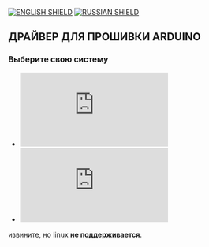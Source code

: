 [![ENGLISH SHIELD](https://img.shields.io/badge/-English-08f?style=flat-square)]()
[![RUSSIAN SHIELD](https://img.shields.io/badge/-Русский-444?style=flat-square)](RU_README.md)
## ДРАЙВЕР ДЛЯ ПРОШИВКИ ARDUINO
### Выберите свою систему
- ![Windows](https://github.com/UBER-BLACK/SoccerRobotsPro/tree/main/src/programs/drivers/ch340/windows/RU_README.md)
- ![MacOS X](https://github.com/UBER-BLACK/SoccerRobotsPro/tree/main/src/programs/drivers/ch340/macosx/RU_README.md)


извините, но linux **не поддерживается**.